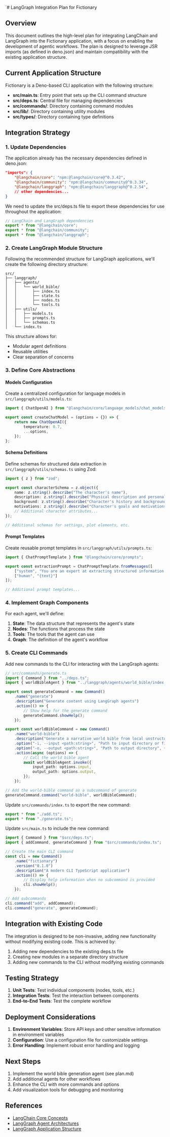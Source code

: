 `# LangGraph Integration Plan for Fictionary

## Overview

This document outlines the high-level plan for integrating LangChain and LangGraph into the Fictionary application, with a focus on enabling the development of agentic workflows. The plan is designed to leverage JSR imports (as defined in deno.json) and maintain compatibility with the existing application structure.

## Current Application Structure

Fictionary is a Deno-based CLI application with the following structure:

- **src/main.ts**: Entry point that sets up the CLI command structure
- **src/deps.ts**: Central file for managing dependencies
- **src/commands/**: Directory containing command modules
- **src/lib/**: Directory containing utility modules
- **src/types/**: Directory containing type definitions

## Integration Strategy

### 1. Update Dependencies

The application already has the necessary dependencies defined in deno.json:

```json
"imports": {
    "@langchain/core": "npm:@langchain/core@^0.3.42",
    "@langchain/community": "npm:@langchain/community@^0.3.34",
    "@langchain/langgraph": "npm:@langchain/langgraph@^0.2.54",
    // other dependencies...
}
```

We need to update the src/deps.ts file to export these dependencies for use throughout the application:

```typescript
// LangChain and LangGraph dependencies
export * from "@langchain/core";
export * from "@langchain/community";
export * from "@langchain/langgraph";
```

### 2. Create LangGraph Module Structure

Following the recommended structure for LangGraph applications, we'll create the following directory structure:

```
src/
├── langgraph/
│   ├── agents/
│   │   └── world_bible/
│   │       ├── index.ts
│   │       ├── state.ts
│   │       ├── nodes.ts
│   │       └── tools.ts
│   ├── utils/
│   │   ├── models.ts
│   │   ├── prompts.ts
│   │   └── schemas.ts
│   └── index.ts
```

This structure allows for:
- Modular agent definitions
- Reusable utilities
- Clear separation of concerns

### 3. Define Core Abstractions

#### Models Configuration

Create a centralized configuration for language models in `src/langgraph/utils/models.ts`:

```typescript
import { ChatOpenAI } from "@langchain/core/language_models/chat_models";

export const createChatModel = (options = {}) => {
    return new ChatOpenAI({
        temperature: 0.7,
        ...options,
    });
};
```

#### Schema Definitions

Define schemas for structured data extraction in `src/langgraph/utils/schemas.ts` using Zod:

```typescript
import { z } from "zod";

export const characterSchema = z.object({
    name: z.string().describe("The character's name"),
    description: z.string().describe("Physical description and personality"),
    background: z.string().describe("Character's history and background"),
    motivations: z.string().describe("Character's goals and motivations"),
    // Additional character attributes...
});

// Additional schemas for settings, plot elements, etc.
```

#### Prompt Templates

Create reusable prompt templates in `src/langgraph/utils/prompts.ts`:

```typescript
import { ChatPromptTemplate } from "@langchain/core/prompts";

export const extractionPrompt = ChatPromptTemplate.fromMessages([
    ["system", "You are an expert at extracting structured information from text."],
    ["human", "{text}"]
]);

// Additional prompt templates...
```

### 4. Implement Graph Components

For each agent, we'll define:

1. **State**: The data structure that represents the agent's state
2. **Nodes**: The functions that process the state
3. **Tools**: The tools that the agent can use
4. **Graph**: The definition of the agent's workflow

### 5. Create CLI Commands

Add new commands to the CLI for interacting with the LangGraph agents:

```typescript
// src/commands/generate.ts
import { Command } from "../deps.ts";
import { worldBibleAgent } from "../langgraph/agents/world_bible/index.ts";

export const generateCommand = new Command()
    .name("generate")
    .description("Generate content using LangGraph agents")
    .action(() => {
        // Show help for the generate command
        generateCommand.showHelp();
    });

export const worldBibleCommand = new Command()
    .name("world-bible")
    .description("Generate a narrative world bible from local unstructured data")
    .option("-i, --input <path:string>", "Path to input directory or file", { required: true })
    .option("-o, --output <path:string>", "Path to output directory", { default: "./output" })
    .action(async (options) => {
        // Call the world bible agent
        await worldBibleAgent.invoke({
            input_path: options.input,
            output_path: options.output,
        });
    });

// Add the world-bible command as a subcommand of generate
generateCommand.command("world-bible", worldBibleCommand);
```

Update `src/commands/index.ts` to export the new command:

```typescript
export * from "./add.ts";
export * from "./generate.ts";
```

Update `src/main.ts` to include the new command:

```typescript
import { Command } from "$src/deps.ts";
import { addCommand, generateCommand } from "$src/commands/index.ts";

// Create the main CLI command
const cli = new Command()
    .name("fictionary")
    .version("0.1.0")
    .description("A modern CLI TypeScript application")
    .action(() => {
        // Display help information when no subcommand is provided
        cli.showHelp();
    });

// Add subcommands
cli.command("add", addCommand);
cli.command("generate", generateCommand);
```

## Integration with Existing Code

The integration is designed to be non-invasive, adding new functionality without modifying existing code. This is achieved by:

1. Adding new dependencies to the existing deps.ts file
2. Creating new modules in a separate directory structure
3. Adding new commands to the CLI without modifying existing commands

## Testing Strategy

1. **Unit Tests**: Test individual components (nodes, tools, etc.)
2. **Integration Tests**: Test the interaction between components
3. **End-to-End Tests**: Test the complete workflow

## Deployment Considerations

1. **Environment Variables**: Store API keys and other sensitive information in environment variables
2. **Configuration**: Use a configuration file for customizable settings
3. **Error Handling**: Implement robust error handling and logging

## Next Steps

1. Implement the world bible generation agent (see plan.md)
2. Add additional agents for other workflows
3. Enhance the CLI with more commands and options
4. Add visualization tools for debugging and monitoring

## References

- [LangChain Core Concepts](./langchain-core/concepts/lcel.mdx)
- [LangGraph Agent Architectures](./langgraph/concepts/agentic_concepts.md)
- [LangGraph Application Structure](./langgraph/concepts/application_structure.md)